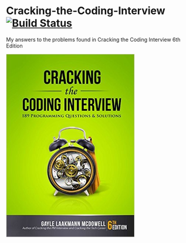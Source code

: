 # Cracking-the-Coding-Interview [![Build Status](https://travis-ci.org/brandonsoto/Cracking-the-Coding-Interview.svg?branch=master)](https://travis-ci.org/brandonsoto/Cracking-the-Coding-Interview)
My answers to the problems found in Cracking the Coding Interview 6th Edition

![alt text](https://github.com/BrandonSoto/Cracking-the-Coding-Interview/blob/master/book.jpg "Cracking the Coding Interview")
